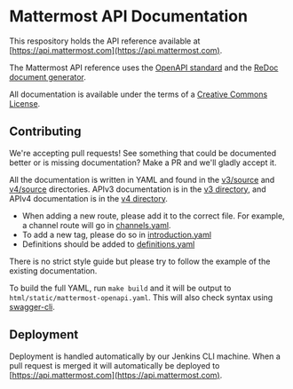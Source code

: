 # Mattermost API Documentation

This respository holds the API reference available at [https://api.mattermost.com](https://api.mattermost.com).

The Mattermost API reference uses the [OpenAPI standard](https://openapis.org/) and the [ReDoc document generator](https://github.com/Rebilly/ReDoc).

All documentation is available under the terms of a [Creative Commons License](http://creativecommons.org/licenses/by-nc-sa/3.0/).

## Contributing

We're accepting pull requests! See something that could be documented better or is missing documentation? Make a PR and we'll gladly accept it.

All the documentation is written in YAML and found in the [v3/source](https://github.com/mattermost/mattermost-api-reference/tree/master/v3/source) and [v4/source](https://github.com/mattermost/mattermost-api-reference/tree/master/v4/source) directories. APIv3 documentation is in the [v3 directory](https://github.com/mattermost/mattermost-api-reference/tree/master/v3), and APIv4 documentation is in the [v4 directory](https://github.com/mattermost/mattermost-api-reference/tree/master/v4).

* When adding a new route, please add it to the correct file. For example, a channel route will go in [channels.yaml](https://github.com/mattermost/mattermost-api-reference/blob/master/v4/source/channels.yaml).
* To add a new tag, please do so in [introduction.yaml](https://github.com/mattermost/mattermost-api-reference/blob/master/v4/source/introduction.yaml)
* Definitions should be added to [definitions.yaml](https://github.com/mattermost/mattermost-api-reference/blob/master/v4/source/definitions.yaml)

There is no strict style guide but please try to follow the example of the existing documentation.

To build the full YAML, run `make build` and it will be output to `html/static/mattermost-openapi.yaml`. This will also check syntax using [swagger-cli](https://github.com/BigstickCarpet/swagger-cli).

## Deployment

Deployment is handled automatically by our Jenkins CLI machine. When a pull request is merged it will automatically be deployed to [https://api.mattermost.com](https://api.mattermost.com).
